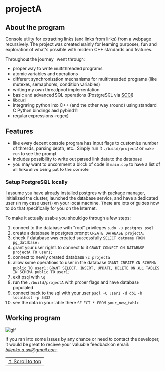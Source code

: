 # projectA
## About the program

Console utility for extracting links (and links from links) from a webpage recursively.
The project was created mainly for learning purposes, fun and exploration of what's possible with modern C++ standards and features.

Throughout the journey I went through:
- proper way to write multithreaded programs
- atomic variables and operations
- different synchronization mechanisms for multithreaded programs (like mutexes, semaphores, condition variables)
- writing my own threadpool implementation
- basic and advanced SQL operations (PostgreSQL via [SOCI](https://soci.sourceforge.net/doc/master/))
- [libcurl](https://curl.se/libcurl/)
- integrating python into C++ (and the other way around) using standard C Python bindings and pybind11
- regular expressions (regex)

## Features
- like every decent console program has input flags to customize number of threads, parsing depth, etc.. Simply run it `./build/projectA` or `make run` to see the prompt
- includes possibility to write out parsed link data to the database
- you may want to uncomment a block of code in `main.cpp` to have a list of all links alive being put to the console

### Setup PostgreSQL locally
I assume you have already installed postgres with package manager, initialized the cluster, launched the database service, and have a dedicated user (in my case user1) on your local machine. There are lots of guides how to do that specifically for you on the Internet.

To make it actually usable you should go through a few steps:
1. connect to the database with "root" privileges
`sudo -u postgres psql`
2. create a database in postgres prompt
`CREATE DATABASE projectA;`
3. check if database was created successfully
`SELECT datname FROM pg_database;`
4. grant your user rights to connect to it
`GRANT CONNECT ON DATABASE projectA TO user1;`
5. connect to newly created database
`\c projecta`
6. allow some operations to user in the database
`GRANT CREATE ON SCHEMA public TO user1;`
`GRANT SELECT, INSERT, UPDATE, DELETE ON ALL TABLES IN SCHEMA public TO user1;`
7. exit psql with `\q`
8. run the `./build/projectA` with proper flags and have database populated
9. connect back to the sql with your user
`psql -U user1 -d db1 -h localhost -p 5432`
10. see the data in your table there
`SELECT * FROM your_new_table`


## Working program

![gif](https://github.com/Andriy-Bilenko/projectA/raw/main/res/working.gif)





If you ran into some issues by any chance or need to contact the developer, it would be great to recieve your valuable feedback on email: *bilenko.a.uni@gmail.com*.

<div align="right">
<table><td>
<a href="#start-of-content">↥ Scroll to top</a>
</td></table>
</div>
